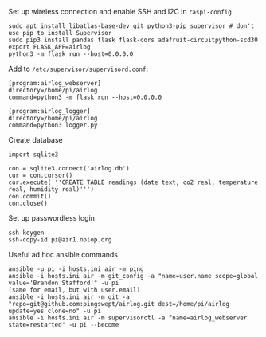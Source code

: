 Set up wireless connection and enable SSH and I2C in `raspi-config`

```
sudo apt install libatlas-base-dev git python3-pip supervisor # don't use pip to install Supervisor
sudo pip3 install pandas flask flask-cors adafruit-circuitpython-scd30
export FLASK_APP=airlog
python3 -m flask run --host=0.0.0.0
```

Add to `/etc/supervisor/supervisord.conf`:
```
[program:airlog_webserver]
directory=/home/pi/airlog
command=python3 -m flask run --host=0.0.0.0

[program:airlog_logger]
directory=/home/pi/airlog
command=python3 logger.py
```

Create database
```
import sqlite3

con = sqlite3.connect('airlog.db')
cur = con.cursor()
cur.execute('''CREATE TABLE readings (date text, co2 real, temperature real, humidity real)''')
con.commit()
con.close()
```

Set up passwordless login

```
ssh-keygen
ssh-copy-id pi@air1.nolop.org
```

Useful ad hoc ansible commands
```
ansible -u pi -i hosts.ini air -m ping
ansible -i hosts.ini air -m git_config -a "name=user.name scope=global value='Brandon Stafford'" -u pi
(same for email, but with user.email)
ansible -i hosts.ini air -m git -a "repo=git@github.com:pingswept/airlog.git dest=/home/pi/airlog update=yes clone=no" -u pi
ansible -i hosts.ini air -m supervisorctl -a "name=airlog_webserver state=restarted" -u pi --become
```
